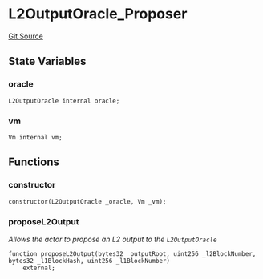 # L2OutputOracle_Proposer
[Git Source](https://github.com/ethereum-optimism/optimism/blob/f7b73857601914eeea6fc4c1ba46ae99ca744d97/contracts/test/invariants/L2OutputOracle.t.sol)


## State Variables
### oracle

```solidity
L2OutputOracle internal oracle;
```


### vm

```solidity
Vm internal vm;
```


## Functions
### constructor


```solidity
constructor(L2OutputOracle _oracle, Vm _vm);
```

### proposeL2Output

*Allows the actor to propose an L2 output to the `L2OutputOracle`*


```solidity
function proposeL2Output(bytes32 _outputRoot, uint256 _l2BlockNumber, bytes32 _l1BlockHash, uint256 _l1BlockNumber)
    external;
```

